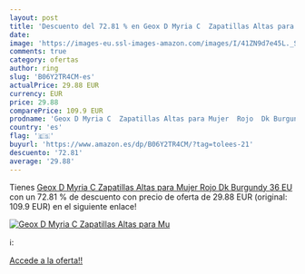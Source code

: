 ```yaml
---
layout: post
title: 'Descuento del 72.81 % en Geox D Myria C  Zapatillas Altas para Mu'
date: 
image: 'https://images-eu.ssl-images-amazon.com/images/I/41ZN9d7e45L._SL200_.jpg'
comments: true
category: ofertas
author: ring
slug: 'B06Y2TR4CM-es'
actualPrice: 29.88 EUR
currency: EUR
price: 29.88
comparePrice: 109.9 EUR
prodname: 'Geox D Myria C  Zapatillas Altas para Mujer  Rojo  Dk Burgundy   36 EU'
country: 'es'
flag: '🇪🇸'
buyurl: 'https://www.amazon.es/dp/B06Y2TR4CM/?tag=tolees-21'
descuento: '72.81'
average: '29.88'
---
```


Tienes [Geox D Myria C  Zapatillas Altas para Mujer  Rojo  Dk Burgundy   36 EU](https://www.amazon.es/dp/B06Y2TR4CM/?tag=tolees-21) con un 72.81 % de descuento con precio de oferta de 29.88 EUR (original: 109.9 EUR) en el siguiente enlace!

[![Geox D Myria C  Zapatillas Altas para Mu](https://images-eu.ssl-images-amazon.com/images/I/41ZN9d7e45L._SL200_.jpg)](https://www.amazon.es/dp/B06Y2TR4CM/?tag=tolees-21)

ℹ️:


[Accede a la oferta!!](https://www.amazon.es/dp/B06Y2TR4CM/?tag=tolees-21)
